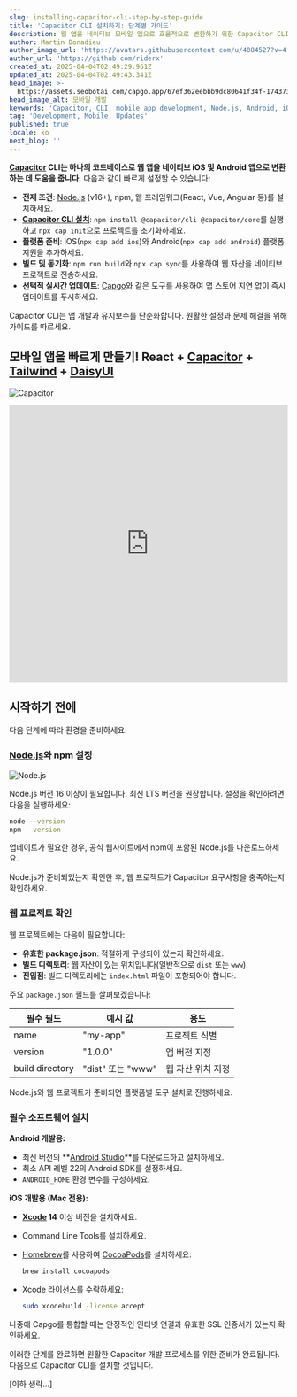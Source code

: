 ```yaml
---
slug: installing-capacitor-cli-step-by-step-guide
title: 'Capacitor CLI 설치하기: 단계별 가이드'
description: 웹 앱을 네이티브 모바일 앱으로 효율적으로 변환하기 위한 Capacitor CLI의 설치 및 구성 방법을 알아보세요.
author: Martin Donadieu
author_image_url: 'https://avatars.githubusercontent.com/u/4084527?v=4'
author_url: 'https://github.com/riderx'
created_at: 2025-04-04T02:49:29.961Z
updated_at: 2025-04-04T02:49:43.341Z
head_image: >-
  https://assets.seobotai.com/capgo.app/67ef362eebbb9dc80641f34f-1743734983341.jpg
head_image_alt: 모바일 개발
keywords: 'Capacitor, CLI, mobile app development, Node.js, Android, iOS, live updates'
tag: 'Development, Mobile, Updates'
published: true
locale: ko
next_blog: ''
---
```

**[Capacitor](https://capacitorjs.com/) CLI는 하나의 코드베이스로 웹 앱을 네이티브 iOS 및 Android 앱으로 변환하는 데 도움을 줍니다.** 다음과 같이 빠르게 설정할 수 있습니다:

-   **전제 조건**: [Node.js](https://nodejs.org/en) (v16+), npm, 웹 프레임워크(React, Vue, Angular 등)를 설치하세요.
-   **[Capacitor CLI 설치](https://capgo.app/docs/cli/commands)**: `npm install @capacitor/cli @capacitor/core`를 실행하고 `npx cap init`으로 프로젝트를 초기화하세요.
-   **플랫폼 준비**: iOS(`npx cap add ios`)와 Android(`npx cap add android`) 플랫폼 지원을 추가하세요.
-   **빌드 및 동기화**: `npm run build`와 `npx cap sync`를 사용하여 웹 자산을 네이티브 프로젝트로 전송하세요.
-   **선택적 실시간 업데이트**: [Capgo](https://capgo.app/)와 같은 도구를 사용하여 앱 스토어 지연 없이 즉시 업데이트를 푸시하세요.

Capacitor CLI는 앱 개발과 유지보수를 단순화합니다. 원활한 설정과 문제 해결을 위해 가이드를 따르세요.

## 모바일 앱을 빠르게 만들기! React + [Capacitor](https://capacitorjs.com/) + [Tailwind](https://tailwindcss.com/) + [DaisyUI](https://daisyui.com/)

![Capacitor](https://assets.seobotai.com/capgo.app/67ef362eebbb9dc80641f34f/7e137b9b90adb3934b29b03381f213c1.jpg)

<iframe src="https://www.youtube.com/embed/PPXktTJXMPE" title="YouTube video player" frameborder="0" allow="accelerometer; autoplay; clipboard-write; encrypted-media; gyroscope; picture-in-picture; web-share" referrerpolicy="strict-origin-when-cross-origin" style="width: 100%; height: 500px;" allowfullscreen></iframe>

## 시작하기 전에

다음 단계에 따라 환경을 준비하세요:

### [Node.js](https://nodejs.org/en)와 npm 설정

![Node.js](https://assets.seobotai.com/capgo.app/67ef362eebbb9dc80641f34f/a74739743b1f15b8d0bf124a9c30cba9.jpg)

Node.js 버전 16 이상이 필요합니다. 최신 LTS 버전을 권장합니다. 설정을 확인하려면 다음을 실행하세요:

```bash
node --version
npm --version
```

업데이트가 필요한 경우, 공식 웹사이트에서 npm이 포함된 Node.js를 다운로드하세요.

Node.js가 준비되었는지 확인한 후, 웹 프로젝트가 Capacitor 요구사항을 충족하는지 확인하세요.

### 웹 프로젝트 확인

웹 프로젝트에는 다음이 필요합니다:

-   **유효한 package.json**: 적절하게 구성되어 있는지 확인하세요.
-   **빌드 디렉토리**: 웹 자산이 있는 위치입니다(일반적으로 `dist` 또는 `www`).
-   **진입점**: 빌드 디렉토리에는 `index.html` 파일이 포함되어야 합니다.

주요 `package.json` 필드를 살펴보겠습니다:

| 필수 필드 | 예시 값 | 용도 |
| --- | --- | --- |
| name | "my-app" | 프로젝트 식별 |
| version | "1.0.0" | 앱 버전 지정 |
| build directory | "dist" 또는 "www" | 웹 자산 위치 지정 |

Node.js와 웹 프로젝트가 준비되면 플랫폼별 도구 설치로 진행하세요.

### 필수 소프트웨어 설치

**Android 개발용:**

-   최신 버전의 **[Android Studio](https://developer.android.com/studio)**를 다운로드하고 설치하세요.
-   최소 API 레벨 22의 Android SDK를 설정하세요.
-   `ANDROID_HOME` 환경 변수를 구성하세요.

**iOS 개발용 (Mac 전용):**

-   **[Xcode](https://developer.apple.com/xcode/) 14** 이상 버전을 설치하세요.
    
-   Command Line Tools를 설치하세요.
    
-   [Homebrew](https://brew.sh/)를 사용하여 [CocoaPods](https://cocoapods.org/)를 설치하세요:
    
    ```bash
    brew install cocoapods
    ```
    
-   Xcode 라이선스를 수락하세요:
    
    ```bash
    sudo xcodebuild -license accept
    ```
    

나중에 Capgo를 통합할 때는 안정적인 인터넷 연결과 유효한 SSL 인증서가 있는지 확인하세요.

이러한 단계를 완료하면 원활한 Capacitor 개발 프로세스를 위한 준비가 완료됩니다. 다음으로 Capacitor CLI를 설치할 것입니다.

[이하 생략...]
